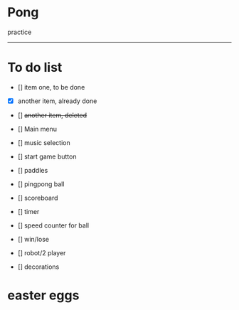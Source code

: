 # Pong
practice

--- 

# To do list
- [] item one, to be done
- [x] another item, already done
- [] <del> another item, deleted



- [] Main menu
- [] music selection
- [] start game button

- [] paddles

- [] pingpong ball

- [] scoreboard

- [] timer

- [] speed counter for ball

- [] win/lose

- [] robot/2 player

- [] decorations


# easter eggs